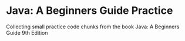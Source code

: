 # Java: A Beginners Guide Practice

Collecting small practice code chunks from the book Java: A Beginners Guide 9th Edition
